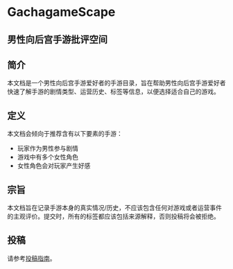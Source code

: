 # GachagameScape
## 男性向后宫手游批评空间
## 简介
本文档是一个男性向后宫手游爱好者的手游目录，旨在帮助男性向后宫手游爱好者快速了解手游的剧情类型、运营历史、标签等信息，以便选择适合自己的游戏。
## 定义
本文档会倾向于推荐含有以下要素的手游：
- 玩家作为男性参与剧情
- 游戏中有多个女性角色
- 女性角色会对玩家产生好感
## 宗旨
本文档旨在记录手游本身的真实情况/历史，不应该包含任何对游戏或者运营事件的主观评价。提交时，所有的标签都应该包括来源解释，否则投稿将会被拒绝。
## 投稿
请参考[投稿指南](https://gachagamescape.github.io/%E6%8A%95%E7%A8%BF.html)。